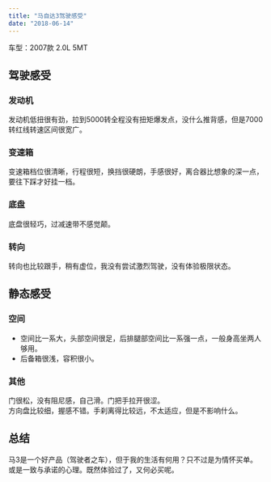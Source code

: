 ```yaml
---
title: "马自达3驾驶感受"
date: "2018-06-14"
---
```


车型：2007款 2.0L 5MT

## 驾驶感受

### 发动机

发动机低扭很有劲，拉到5000转全程没有扭矩爆发点，没什么推背感，但是7000转红线转速区间很宽广。

### 变速箱

变速箱档位很清晰，行程很短，换挡很硬朗，手感很好，离合器比想象的深一点，要往下踩才好挂一档。

### 底盘

底盘很轻巧，过减速带不感觉颠。

### 转向

转向也比较跟手，稍有虚位，我没有尝试激烈驾驶，没有体验极限状态。

## 静态感受

### 空间

- 空间比一系大，头部空间很足，后排腿部空间比一系强一点，一般身高坐两人够用。
- 后备箱很浅，容积很小。

### 其他

门很松，没有阻尼感，自己滑。门把手拉开很涩。  
方向盘比较细，握感不错。手刹离得比较远，不太适应，但是不影响什么。

## 总结

马3是一个好产品（驾驶者之车），但于我的生活有何用？只不过是为情怀买单。或是一致与承诺的心理。既然体验过了，又何必买呢。
